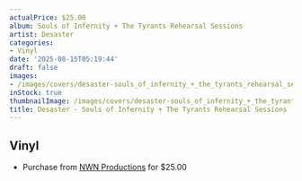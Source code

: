 ```yaml
---
actualPrice: $25.00
album: Souls of Infernity + The Tyrants Rehearsal Sessions
artist: Desaster
categories:
- Vinyl
date: '2025-08-15T05:19:44'
draft: false
images:
- /images/covers/desaster-souls_of_infernity_+_the_tyrants_rehearsal_sessions.png
inStock: true
thumbnailImage: /images/covers/desaster-souls_of_infernity_+_the_tyrants_rehearsal_sessions-thumb.png
title: Desaster - Souls of Infernity + The Tyrants Rehearsal Sessions
---
```


## Vinyl
* Purchase from [NWN Productions](http://shop.nwnprod.com/index.php?route=product/product&path=75&product_id=62916&sort=pd.name&order=ASC) for $25.00
